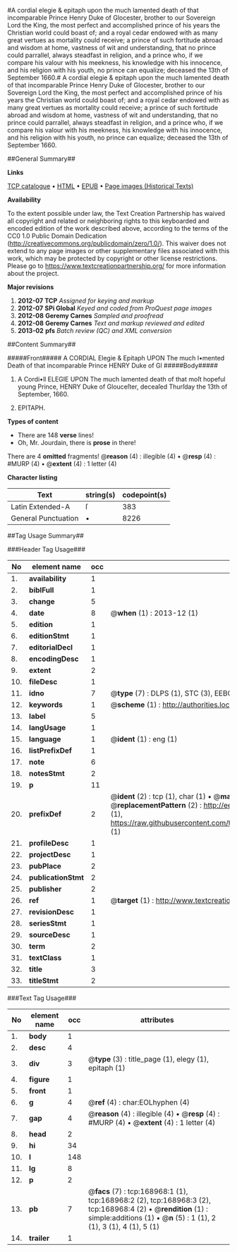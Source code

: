#A cordial elegie & epitaph upon the much lamented death of that incomparable Prince Henry Duke of Glocester, brother to our Sovereign Lord the King, the most perfect and accomplished prince of his years the Christian world could boast of; and a royal cedar endowed with as many great vertues as mortality could receive; a prince of such fortitude abroad and wisdom at home, vastness of wit and understanding, that no prince could parrallel, always steadfast in religion, and a prince who, if we compare his valour with his meekness, his knowledge with his innocence, and his religion with his youth, no prince can equalize; deceased the 13th of September 1660.#
A cordial elegie & epitaph upon the much lamented death of that incomparable Prince Henry Duke of Glocester, brother to our Sovereign Lord the King, the most perfect and accomplished prince of his years the Christian world could boast of; and a royal cedar endowed with as many great vertues as mortality could receive; a prince of such fortitude abroad and wisdom at home, vastness of wit and understanding, that no prince could parrallel, always steadfast in religion, and a prince who, if we compare his valour with his meekness, his knowledge with his innocence, and his religion with his youth, no prince can equalize; deceased the 13th of September 1660.

##General Summary##

**Links**

[TCP catalogue](http://www.ota.ox.ac.uk/tcp/)  • 
[HTML](http://tei.it.ox.ac.uk/tcp/Texts-HTML/free/A80/A80567.html)  • 
[EPUB](http://tei.it.ox.ac.uk/tcp/Texts-EPUB/free/A80/A80567.epub) • 
[Page images (Historical Texts)](https://historicaltexts.jisc.ac.uk/eebo-99866971e)

**Availability**

To the extent possible under law, the Text Creation Partnership has waived all copyright and related or neighboring rights to this keyboarded and encoded edition of the work described above, according to the terms of the CC0 1.0 Public Domain Dedication (http://creativecommons.org/publicdomain/zero/1.0/). This waiver does not extend to any page images or other supplementary files associated with this work, which may be protected by copyright or other license restrictions. Please go to https://www.textcreationpartnership.org/ for more information about the project.

**Major revisions**

1. __2012-07__ __TCP__ *Assigned for keying and markup*
1. __2012-07__ __SPi Global__ *Keyed and coded from ProQuest page images*
1. __2012-08__ __Geremy Carnes__ *Sampled and proofread*
1. __2012-08__ __Geremy Carnes__ *Text and markup reviewed and edited*
1. __2013-02__ __pfs__ *Batch review (QC) and XML conversion*

##Content Summary##

#####Front#####
A CORDIAL Elegie & Epitaph UPON The much l•mented Death of that incomparable Prince HENRY Duke of Gl
#####Body#####

1. A Cordi•ll ELEGIE UPON The much lamented death of that moſt hopeful young Prince, HENRY Duke of Glouceſter, deceaſed Thurſday the 13th of September, 1660.

1. EPITAPH.

**Types of content**

  * There are 148 **verse** lines!
  * Oh, Mr. Jourdain, there is **prose** in there!

There are 4 **omitted** fragments! 
 @__reason__ (4) : illegible (4)  •  @__resp__ (4) : #MURP (4)  •  @__extent__ (4) : 1 letter (4)

**Character listing**


|Text|string(s)|codepoint(s)|
|---|---|---|
|Latin Extended-A|ſ|383|
|General Punctuation|•|8226|

##Tag Usage Summary##

###Header Tag Usage###

|No|element name|occ|attributes|
|---|---|---|---|
|1.|__availability__|1||
|2.|__biblFull__|1||
|3.|__change__|5||
|4.|__date__|8| @__when__ (1) : 2013-12 (1)|
|5.|__edition__|1||
|6.|__editionStmt__|1||
|7.|__editorialDecl__|1||
|8.|__encodingDesc__|1||
|9.|__extent__|2||
|10.|__fileDesc__|1||
|11.|__idno__|7| @__type__ (7) : DLPS (1), STC (3), EEBO-CITATION (1), PROQUEST (1), VID (1)|
|12.|__keywords__|1| @__scheme__ (1) : http://authorities.loc.gov/ (1)|
|13.|__label__|5||
|14.|__langUsage__|1||
|15.|__language__|1| @__ident__ (1) : eng (1)|
|16.|__listPrefixDef__|1||
|17.|__note__|6||
|18.|__notesStmt__|2||
|19.|__p__|11||
|20.|__prefixDef__|2| @__ident__ (2) : tcp (1), char (1)  •  @__matchPattern__ (2) : ([0-9\-]+):([0-9IVX]+) (1), (.+) (1)  •  @__replacementPattern__ (2) : http://eebo.chadwyck.com/downloadtiff?vid=$1&page=$2 (1), https://raw.githubusercontent.com/textcreationpartnership/Texts/master/tcpchars.xml#$1 (1)|
|21.|__profileDesc__|1||
|22.|__projectDesc__|1||
|23.|__pubPlace__|2||
|24.|__publicationStmt__|2||
|25.|__publisher__|2||
|26.|__ref__|1| @__target__ (1) : http://www.textcreationpartnership.org/docs/. (1)|
|27.|__revisionDesc__|1||
|28.|__seriesStmt__|1||
|29.|__sourceDesc__|1||
|30.|__term__|2||
|31.|__textClass__|1||
|32.|__title__|3||
|33.|__titleStmt__|2||


###Text Tag Usage###

|No|element name|occ|attributes|
|---|---|---|---|
|1.|__body__|1||
|2.|__desc__|4||
|3.|__div__|3| @__type__ (3) : title_page (1), elegy (1), epitaph (1)|
|4.|__figure__|1||
|5.|__front__|1||
|6.|__g__|4| @__ref__ (4) : char:EOLhyphen (4)|
|7.|__gap__|4| @__reason__ (4) : illegible (4)  •  @__resp__ (4) : #MURP (4)  •  @__extent__ (4) : 1 letter (4)|
|8.|__head__|2||
|9.|__hi__|34||
|10.|__l__|148||
|11.|__lg__|8||
|12.|__p__|2||
|13.|__pb__|7| @__facs__ (7) : tcp:168968:1 (1), tcp:168968:2 (2), tcp:168968:3 (2), tcp:168968:4 (2)  •  @__rendition__ (1) : simple:additions (1)  •  @__n__ (5) : 1 (1), 2 (1), 3 (1), 4 (1), 5 (1)|
|14.|__trailer__|1||
